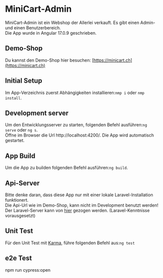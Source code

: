 # MiniCart-Admin

MiniCart-Admin ist ein Webshop der Allerlei verkauft. Es gibt einen Admin- und einen Benutzerbereich.  
Die App wurde in Angular 17.0.9 geschrieben.

## Demo-Shop

Du kannst den Demo-Shop hier besuchen: [https://minicart.ch](https://minicart.ch)

## Initial Setup

Im App-Verzeichnis zuerst Abhängigkeiten installieren:`nmp i` oder `nmp install`.

## Development server

Um den Entwicklungsserver zu starten, folgenden Befehl ausführen:`ng serve` oder `ng s`.  
Öffne im Browser die Url http://localhost:4200/. Die App wird automatisch gestartet.

## App Build

Um die App zu builden folgenden Befehl ausführen:`ng build`.

## Api-Server

Bitte denke daran, dass diese App nur mit einer lokale Laravel-Installation funktionert.  
Die Api-Url wie im Demo-Shop, kann nicht im Development benutzt werden!  
Der Laravel-Server kann von [hier](https://github.com/almirhodzic/minicart-server) gezogen werden. (Laravel-Kenntnisse vorausgesetzt)

## Unit Test

Für den Unit Test mit [Karma](https://karma-runner.github.io/latest/index.html), führe folgenden Befehl aus:`ng test`

## e2e Test
npm run cypress:open